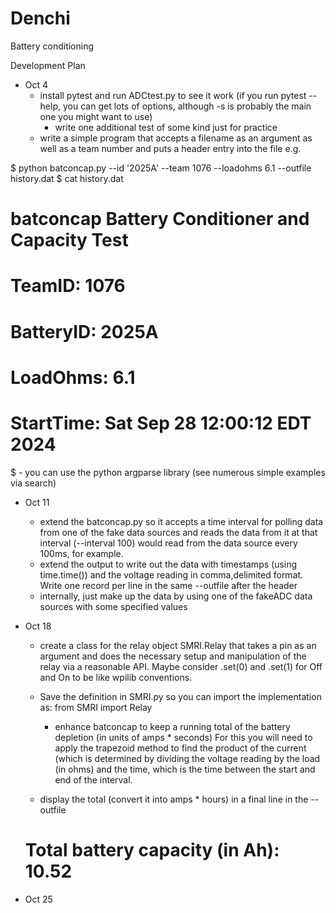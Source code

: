 # Denchi
Battery conditioning

Development Plan

* Oct 4
	- install pytest and run ADCtest.py to see it work  (if you run pytest --help, you can get lots of options, although -s is probably the main one you might want to use)
        - write one additional test of some kind just for practice
	- write a simple program that accepts a filename as an argument as well as a team number and puts a header entry into the file
		e.g.    

$ python batconcap.py --id '2025A' --team 1076 --loadohms 6.1 --outfile history.dat
$ cat history.dat
# batconcap Battery Conditioner and Capacity Test
# TeamID: 1076
# BatteryID: 2025A
# LoadOhms: 6.1
# StartTime: Sat Sep 28 12:00:12 EDT 2024
$
	- you can use the python argparse library (see numerous simple examples via search)
 
* Oct 11
	- extend the batconcap.py so it accepts a time interval for polling data from one of the fake data sources and reads the data from it at that interval (--interval 100) would read from the data source every 100ms, for example.
	- extend the output to write out the data with timestamps (using time.time()) and the voltage reading in comma,delimited format.    Write one record per line in the same --outfile after the header
	- internally, just make up the data by using one of the fakeADC data sources with some specified values

* Oct 18
	- create a class for the relay object SMRI.Relay that takes a pin as an argument and does the necessary setup and manipulation of the relay via a reasonable API.     Maybe consider .set(0) and .set(1) for Off and On to be like wpilib conventions.
	- Save the definition in SMRI.py so you can import the implementation as:
	from SMRI import Relay

        - enhance batconcap to keep a running total of the battery depletion (in units of amps * seconds)  For this you will need to apply the trapezoid method to find the product of the current (which is determined by dividing the voltage reading by the load (in ohms) and the time, which is the time between the start and end of the interval.

	- display the total (convert it into amps * hours) in a final line in the --outfile

	# Total battery capacity (in Ah): 10.52

* Oct 25
